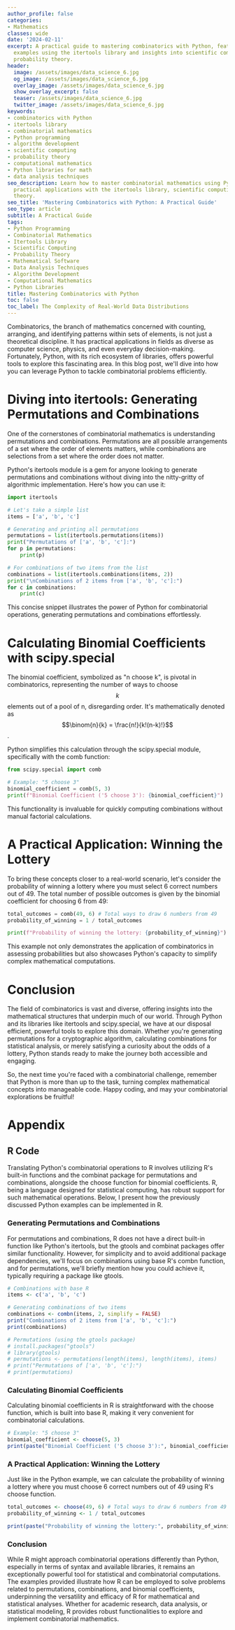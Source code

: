 ```yaml
---
author_profile: false
categories:
- Mathematics
classes: wide
date: '2024-02-11'
excerpt: A practical guide to mastering combinatorics with Python, featuring hands-on
  examples using the itertools library and insights into scientific computing and
  probability theory.
header:
  image: /assets/images/data_science_6.jpg
  og_image: /assets/images/data_science_6.jpg
  overlay_image: /assets/images/data_science_6.jpg
  show_overlay_excerpt: false
  teaser: /assets/images/data_science_6.jpg
  twitter_image: /assets/images/data_science_6.jpg
keywords:
- combinatorics with Python
- itertools library
- combinatorial mathematics
- Python programming
- algorithm development
- scientific computing
- probability theory
- computational mathematics
- Python libraries for math
- data analysis techniques
seo_description: Learn how to master combinatorial mathematics using Python. Explore
  practical applications with the itertools library, scientific computing, and probability
  theory.
seo_title: 'Mastering Combinatorics with Python: A Practical Guide'
seo_type: article
subtitle: A Practical Guide
tags:
- Python Programming
- Combinatorial Mathematics
- Itertools Library
- Scientific Computing
- Probability Theory
- Mathematical Software
- Data Analysis Techniques
- Algorithm Development
- Computational Mathematics
- Python Libraries
title: Mastering Combinatorics with Python
toc: false
toc_label: The Complexity of Real-World Data Distributions
---
```


Combinatorics, the branch of mathematics concerned with counting, arranging, and identifying patterns within sets of elements, is not just a theoretical discipline. It has practical applications in fields as diverse as computer science, physics, and even everyday decision-making. Fortunately, Python, with its rich ecosystem of libraries, offers powerful tools to explore this fascinating area. In this blog post, we'll dive into how you can leverage Python to tackle combinatorial problems efficiently.

# Diving into itertools: Generating Permutations and Combinations

One of the cornerstones of combinatorial mathematics is understanding permutations and combinations. Permutations are all possible arrangements of a set where the order of elements matters, while combinations are selections from a set where the order does not matter.

Python's itertools module is a gem for anyone looking to generate permutations and combinations without diving into the nitty-gritty of algorithmic implementation. Here's how you can use it:

```python
import itertools

# Let's take a simple list
items = ['a', 'b', 'c']

# Generating and printing all permutations
permutations = list(itertools.permutations(items))
print("Permutations of ['a', 'b', 'c']:")
for p in permutations:
    print(p)

# For combinations of two items from the list
combinations = list(itertools.combinations(items, 2))
print("\nCombinations of 2 items from ['a', 'b', 'c']:")
for c in combinations:
    print(c)

```

This concise snippet illustrates the power of Python for combinatorial operations, generating permutations and combinations effortlessly.

# Calculating Binomial Coefficients with scipy.special

The binomial coefficient, symbolized as "n choose k", is pivotal in combinatorics, representing the number of ways to choose $$k$$ elements out of a pool of n, disregarding order. It's mathematically denoted as $$\binom{n}{k} = \frac{n!}{k!(n-k)!}$$. 

Python simplifies this calculation through the scipy.special module, specifically with the comb function:

```python
from scipy.special import comb

# Example: "5 choose 3"
binomial_coefficient = comb(5, 3)
print(f"Binomial Coefficient ('5 choose 3'): {binomial_coefficient}")
```

This functionality is invaluable for quickly computing combinations without manual factorial calculations.

# A Practical Application: Winning the Lottery

To bring these concepts closer to a real-world scenario, let's consider the probability of winning a lottery where you must select 6 correct numbers out of 49. The total number of possible outcomes is given by the binomial coefficient for choosing 6 from 49:

```python
total_outcomes = comb(49, 6) # Total ways to draw 6 numbers from 49
probability_of_winning = 1 / total_outcomes

print(f"Probability of winning the lottery: {probability_of_winning}")
```

This example not only demonstrates the application of combinatorics in assessing probabilities but also showcases Python's capacity to simplify complex mathematical computations.

# Conclusion

The field of combinatorics is vast and diverse, offering insights into the mathematical structures that underpin much of our world. Through Python and its libraries like itertools and scipy.special, we have at our disposal efficient, powerful tools to explore this domain. Whether you're generating permutations for a cryptographic algorithm, calculating combinations for statistical analysis, or merely satisfying a curiosity about the odds of a lottery, Python stands ready to make the journey both accessible and engaging.

So, the next time you're faced with a combinatorial challenge, remember that Python is more than up to the task, turning complex mathematical concepts into manageable code. Happy coding, and may your combinatorial explorations be fruitful!

# Appendix

## R Code

Translating Python's combinatorial operations to R involves utilizing R's built-in functions and the combinat package for permutations and combinations, alongside the choose function for binomial coefficients. R, being a language designed for statistical computing, has robust support for such mathematical operations. Below, I present how the previously discussed Python examples can be implemented in R.

### Generating Permutations and Combinations

For permutations and combinations, R does not have a direct built-in function like Python's itertools, but the gtools and combinat packages offer similar functionality. However, for simplicity and to avoid additional package dependencies, we'll focus on combinations using base R's combn function, and for permutations, we'll briefly mention how you could achieve it, typically requiring a package like gtools.

```R
# Combinations with base R
items <- c('a', 'b', 'c')

# Generating combinations of two items
combinations <- combn(items, 2, simplify = FALSE)
print("Combinations of 2 items from ['a', 'b', 'c']:")
print(combinations)

# Permutations (using the gtools package)
# install.packages("gtools")
# library(gtools)
# permutations <- permutations(length(items), length(items), items)
# print("Permutations of ['a', 'b', 'c']:")
# print(permutations)
```

### Calculating Binomial Coefficients

Calculating binomial coefficients in R is straightforward with the choose function, which is built into base R, making it very convenient for combinatorial calculations.
```R
# Example: "5 choose 3"
binomial_coefficient <- choose(5, 3)
print(paste("Binomial Coefficient ('5 choose 3'):", binomial_coefficient))
```

### A Practical Application: Winning the Lottery

Just like in the Python example, we can calculate the probability of winning a lottery where you must choose 6 correct numbers out of 49 using R's choose function.

```R
total_outcomes <- choose(49, 6) # Total ways to draw 6 numbers from 49
probability_of_winning <- 1 / total_outcomes

print(paste("Probability of winning the lottery:", probability_of_winning))
```

### Conclusion

While R might approach combinatorial operations differently than Python, especially in terms of syntax and available libraries, it remains an exceptionally powerful tool for statistical and combinatorial computations. The examples provided illustrate how R can be employed to solve problems related to permutations, combinations, and binomial coefficients, underpinning the versatility and efficacy of R for mathematical and statistical analyses. Whether for academic research, data analysis, or statistical modeling, R provides robust functionalities to explore and implement combinatorial mathematics.
